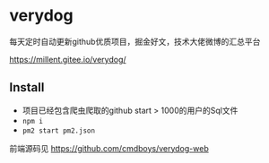 
# verydog
每天定时自动更新github优质项目，掘金好文，技术大佬微博的汇总平台

https://millent.gitee.io/verydog/

## Install

* 项目已经包含爬虫爬取的github start > 1000的用户的Sql文件
* `npm i`
* `pm2 start pm2.json`

前端源码见 https://github.com/cmdboys/verydog-web
